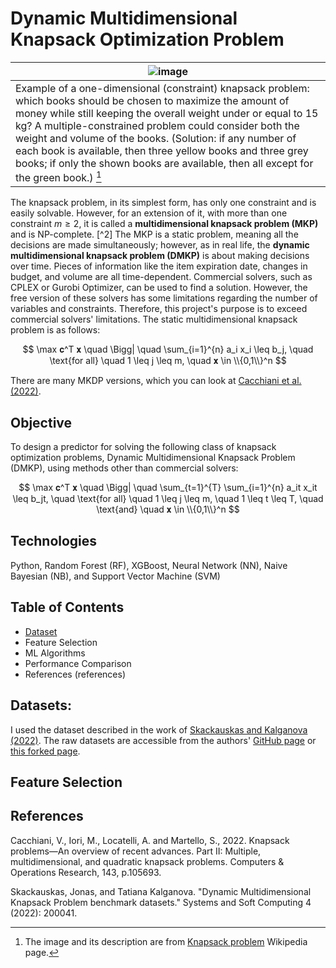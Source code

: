# Dynamic Multidimensional Knapsack Optimization Problem
|![image](https://github.com/user-attachments/assets/18bd87d1-7a03-4d58-ab35-4181f409f766)|
|--|
|Example of a one-dimensional (constraint) knapsack problem: which books should be chosen to maximize the amount of money while still keeping the overall weight under or equal to 15 kg? A multiple-constrained problem could consider both the weight and volume of the books. (Solution: if any number of each book is available, then three yellow books and three grey books; if only the shown books are available, then all except for the green book.) [^1]|

[^1]: The image and its description are from [Knapsack problem](https://en.wikipedia.org/wiki/Knapsack_problem) Wikipedia page.

  The knapsack problem, in its simplest form, has only one constraint and is easily solvable. However, for an extension of it, with more than one constraint $` m \geq 2 `$, it is called a **multidimensional knapsack problem (MKP)** and is NP-complete. [^2] The MKP is a static problem, meaning all the decisions are made simultaneously; however, as in real life, the **dynamic multidimensional knapsack problem (DMKP)** is about making decisions over time. Pieces of information like the item expiration date, changes in budget, and volume are all time-dependent.
  Commercial solvers, such as CPLEX or Gurobi Optimizer, can be used to find a solution. However, the free version of these solvers has some limitations regarding the number of variables and constraints. Therefore, this project's purpose is to exceed commercial solvers' limitations. The static multidimensional knapsack problem is as follows:

$$
\max 𝐜^T 𝐱 \quad \Bigg| \quad \sum_{i=1}^{n} a_i x_i \leq b_j, \quad  \text{for all} \quad 1 \leq j \leq m, \quad 𝐱 \in \\{0,1\\}^n 
$$

There are many MKDP versions, which you can look at [Cacchiani et al. (2022)](https://www.sciencedirect.com/science/article/abs/pii/S0305054821003889?fr=RR-2&ref=pdf_download&rr=8f408a5f8eebab0c).
## Objective
To design a predictor for solving the following class of knapsack optimization problems, Dynamic Multidimensional Knapsack Problem (DMKP), using methods other than commercial solvers:

$$
\max 𝐜^T 𝐱 \quad \Bigg| \quad \sum_{t=1}^{T} \sum_{i=1}^{n} a_it x_it \leq b_jt, \quad  \text{for all} \quad 1 \leq j \leq m, \quad 1 \leq t \leq T, \quad \text{and} \quad 𝐱 \in \\{0,1\\}^n 
$$


## Technologies
Python, Random Forest (RF), XGBoost, Neural Network (NN), Naive Bayesian (NB), and Support Vector Machine (SVM)

## Table of Contents
- [Dataset](Datasets)
- Feature Selection
- ML Algorithms
- Performance Comparison
- References (references)

## Datasets:
I used the dataset described in the work of [Skackauskas and Kalganova (2022)](https://www.sciencedirect.com/science/article/pii/S2772941922000072#section-cited-by). The raw datasets are accessible from the authors' [GitHub page](https://github.com/jonasska/Dynamic-MKP-Benchmark-Datasets) or [this forked page](https://github.com/AmirhosseinYaghoubi/Dynamic-MKP-Benchmark-Datasets).


## Feature Selection



## References
Cacchiani, V., Iori, M., Locatelli, A. and Martello, S., 2022. Knapsack problems—An overview of recent advances. Part II: Multiple, multidimensional, and quadratic knapsack problems. Computers & Operations Research, 143, p.105693.

Skackauskas, Jonas, and Tatiana Kalganova. "Dynamic Multidimensional Knapsack Problem benchmark datasets." Systems and Soft Computing 4 (2022): 200041.
